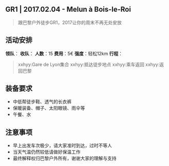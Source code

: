 GR1 | 2017.02.04 - Melun à Bois-le-Roi
---
> 跟巴黎户外徒步GR1，2017让你的周末不再无处安放

## 活动安排
**领队**：
**收队**：
**人数**：15
**费用**：5€
**强度**：轻松12km
**行程**：
> xxhyy:Gare de Lyon集合
> xxhyy:抵达徒步地点
> xxhyy:乘车返回
> xxhyy:返回巴黎

## 装备要求
* 中低帮徒步鞋、透气的长衣裤
* 保暖装备、帽子、太阳眼镜、雨伞等
* 午餐、水

## 注意事项
* 早上出发车次极少，请大家准时到达，过时不等人
* 当天气温仍然较低请做好保温工作
* 最终解释权归巴黎户外所有，谢谢大家的理解与支持